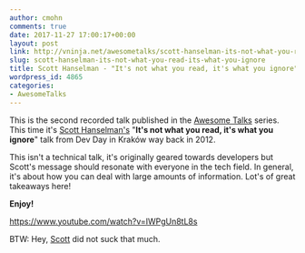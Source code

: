 ```yaml
---
author: cmohn
comments: true
date: 2017-11-27 17:00:17+00:00
layout: post
link: http://vninja.net/awesometalks/scott-hanselman-its-not-what-you-read-its-what-you-ignore/
slug: scott-hanselman-its-not-what-you-read-its-what-you-ignore
title: Scott Hanselman - "It's not what you read, it's what you ignore"
wordpress_id: 4865
categories:
- AwesomeTalks
---
```


This is the second recorded talk published in the [Awesome Talks](http://vninja.net/awesome-talks/) series. This time it's [Scott Hanselman's](https://www.hanselman.com/) "**It's not what you read, it's what you ignore**" talk from Dev Day in Kraków way back in 2012.

This isn't a technical talk, it's originally geared towards developers but Scott's message should resonate with everyone in the tech field. In general, it's about how you can deal with large amounts of information. Lot's of great takeaways here!

**Enjoy!**

https://www.youtube.com/watch?v=IWPgUn8tL8s

BTW: Hey, [Scott](http://hanselman.com) did not suck that much.
